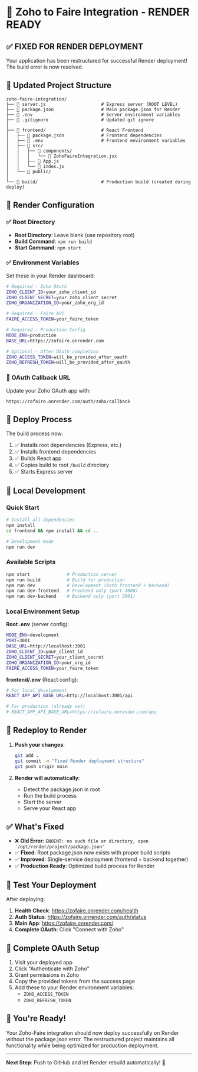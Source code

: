 # 🚀 Zoho to Faire Integration - RENDER READY

## ✅ FIXED FOR RENDER DEPLOYMENT

Your application has been restructured for successful Render deployment! The build error is now resolved.

## 📁 Updated Project Structure

```
zoho-faire-integration/
├── 📄 server.js                     # Express server (ROOT LEVEL)
├── 📄 package.json                  # Main package.json for Render
├── 📄 .env                          # Server environment variables
├── 📄 .gitignore                    # Updated git ignore
│
├── 📁 frontend/                     # React Frontend
│   ├── 📄 package.json              # Frontend dependencies
│   ├── 📄 .env                      # Frontend environment variables
│   ├── 📁 src/
│   │   ├── 📁 components/
│   │   │   └── 📄 ZohoFaireIntegration.jsx
│   │   ├── 📄 App.js
│   │   └── 📄 index.js
│   └── 📁 public/
│
└── 📁 build/                        # Production build (created during deploy)
```

## 🔧 Render Configuration

### ✅ Root Directory
- **Root Directory**: Leave blank (use repository root)
- **Build Command**: `npm run build`
- **Start Command**: `npm start`

### ✅ Environment Variables
Set these in your Render dashboard:

```bash
# Required - Zoho OAuth
ZOHO_CLIENT_ID=your_zoho_client_id
ZOHO_CLIENT_SECRET=your_zoho_client_secret
ZOHO_ORGANIZATION_ID=your_zoho_org_id

# Required - Faire API
FAIRE_ACCESS_TOKEN=your_faire_token

# Required - Production Config
NODE_ENV=production
BASE_URL=https://zofaire.onrender.com

# Optional - After OAuth completion
ZOHO_ACCESS_TOKEN=will_be_provided_after_oauth
ZOHO_REFRESH_TOKEN=will_be_provided_after_oauth
```

### 🔗 OAuth Callback URL
Update your Zoho OAuth app with:
```
https://zofaire.onrender.com/auth/zoho/callback
```

## 🚀 Deploy Process

The build process now:
1. ✅ Installs root dependencies (Express, etc.)
2. ✅ Installs frontend dependencies
3. ✅ Builds React app
4. ✅ Copies build to root `/build` directory
5. ✅ Starts Express server

## 🧪 Local Development

### Quick Start
```bash
# Install all dependencies
npm install
cd frontend && npm install && cd ..

# Development mode
npm run dev
```

### Available Scripts
```bash
npm start              # Production server
npm run build          # Build for production
npm run dev            # Development (both frontend + backend)
npm run dev-frontend   # Frontend only (port 3000)
npm run dev-backend    # Backend only (port 3001)
```

### Local Environment Setup

**Root .env** (server config):
```bash
NODE_ENV=development
PORT=3001
BASE_URL=http://localhost:3001
ZOHO_CLIENT_ID=your_client_id
ZOHO_CLIENT_SECRET=your_client_secret
ZOHO_ORGANIZATION_ID=your_org_id
FAIRE_ACCESS_TOKEN=your_faire_token
```

**frontend/.env** (React config):
```bash
# For local development
REACT_APP_API_BASE_URL=http://localhost:3001/api

# For production (already set)
# REACT_APP_API_BASE_URL=https://zofaire.onrender.com/api
```

## 🔄 Redeploy to Render

1. **Push your changes**:
   ```bash
   git add .
   git commit -m "Fixed Render deployment structure"
   git push origin main
   ```

2. **Render will automatically**:
   - Detect the package.json in root
   - Run the build process
   - Start the server
   - Serve your React app

## ✅ What's Fixed

- ❌ **Old Error**: `ENOENT: no such file or directory, open '/opt/render/project/package.json'`
- ✅ **Fixed**: Root package.json now exists with proper build scripts
- ✅ **Improved**: Single-service deployment (frontend + backend together)
- ✅ **Production Ready**: Optimized build process for Render

## 🧪 Test Your Deployment

After deploying:

1. **Health Check**: https://zofaire.onrender.com/health
2. **Auth Status**: https://zofaire.onrender.com/auth/status  
3. **Main App**: https://zofaire.onrender.com/
4. **Complete OAuth**: Click "Connect with Zoho"

## 🔐 Complete OAuth Setup

1. Visit your deployed app
2. Click "Authenticate with Zoho"
3. Grant permissions in Zoho
4. Copy the provided tokens from the success page
5. Add these to your Render environment variables:
   - `ZOHO_ACCESS_TOKEN`
   - `ZOHO_REFRESH_TOKEN`

## 🎉 You're Ready!

Your Zoho-Faire integration should now deploy successfully on Render without the package.json error. The restructured project maintains all functionality while being optimized for production deployment.

---

**Next Step**: Push to GitHub and let Render rebuild automatically! 🚀